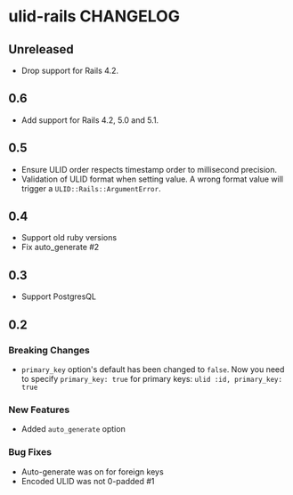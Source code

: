 # ulid-rails CHANGELOG

## Unreleased

- Drop support for Rails 4.2.

## 0.6

 - Add support for Rails 4.2, 5.0 and 5.1.

## 0.5

- Ensure ULID order respects timestamp order to millisecond precision.
- Validation of ULID format when setting value. A wrong format value will trigger a `ULID::Rails::ArgumentError`.

## 0.4

- Support old ruby versions
- Fix auto_generate #2

## 0.3

- Support PostgresQL

## 0.2

### Breaking Changes

- `primary_key` option's default has been changed to `false`. Now you need to specify `primary_key: true` for primary keys: `ulid :id, primary_key: true`

### New Features

- Added `auto_generate` option

### Bug Fixes

- Auto-generate was on for foreign keys
- Encoded ULID was not 0-padded #1
